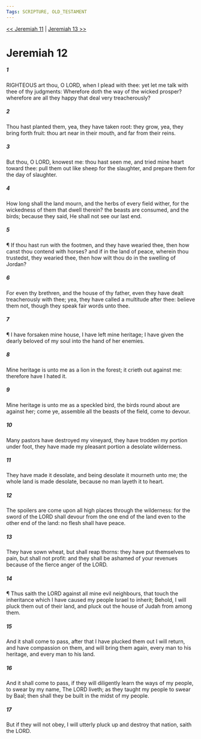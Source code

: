 ```yaml
---
Tags: SCRIPTURE, OLD_TESTAMENT
---
```


[<< Jeremiah 11](OLD_TESTAMENT/24_Jeremiah/Jeremiah_11.md) | [Jeremiah 13 >>](OLD_TESTAMENT/24_Jeremiah/Jeremiah_13.md)

# Jeremiah 12

##### 1
 RIGHTEOUS art thou, O LORD, when I plead with thee: yet let me talk with thee of thy judgments: Wherefore doth the way of the wicked prosper?  wherefore are all they happy that deal very treacherously?
##### 2
 Thou hast planted them, yea, they have taken root: they grow, yea, they bring forth fruit: thou art near in their mouth, and far from their reins.
##### 3
 But thou, O LORD, knowest me: thou hast seen me, and tried mine heart toward thee: pull them out like sheep for the slaughter, and prepare them for the day of slaughter.
##### 4
 How long shall the land mourn, and the herbs of every field wither, for the wickedness of them that dwell therein?  the beasts are consumed, and the birds; because they said, He shall not see our last end.
##### 5
 ¶ If thou hast run with the footmen, and they have wearied thee, then how canst thou contend with horses?  and if in the land of peace, wherein thou trustedst, they wearied thee, then how wilt thou do in the swelling of Jordan?
##### 6
 For even thy brethren, and the house of thy father, even they have dealt treacherously with thee; yea, they have called a multitude after thee: believe them not, though they speak fair words unto thee.
##### 7
 ¶ I have forsaken mine house, I have left mine heritage; I have given the dearly beloved of my soul into the hand of her enemies.
##### 8
 Mine heritage is unto me as a lion in the forest; it crieth out against me: therefore have I hated it.
##### 9
 Mine heritage is unto me as a speckled bird, the birds round about are against her; come ye, assemble all the beasts of the field, come to devour.
##### 10
 Many pastors have destroyed my vineyard, they have trodden my portion under foot, they have made my pleasant portion a desolate wilderness.
##### 11
 They have made it desolate, and being desolate it mourneth unto me; the whole land is made desolate, because no man layeth it to heart.
##### 12
 The spoilers are come upon all high places through the wilderness: for the sword of the LORD shall devour from the one end of the land even to the other end of the land: no flesh shall have peace.
##### 13
 They have sown wheat, but shall reap thorns: they have put themselves to pain, but shall not profit: and they shall be ashamed of your revenues because of the fierce anger of the LORD.
##### 14
 ¶ Thus saith the LORD against all mine evil neighbours, that touch the inheritance which I have caused my people Israel to inherit; Behold, I will pluck them out of their land, and pluck out the house of Judah from among them.
##### 15
 And it shall come to pass, after that I have plucked them out I will return, and have compassion on them, and will bring them again, every man to his heritage, and every man to his land.
##### 16
 And it shall come to pass, if they will diligently learn the ways of my people, to swear by my name, The LORD liveth; as they taught my people to swear by Baal; then shall they be built in the midst of my people.
##### 17
 But if they will not obey, I will utterly pluck up and destroy that nation, saith the LORD.
